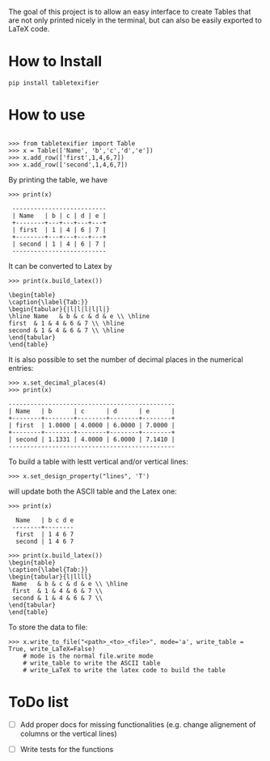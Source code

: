 The goal of this project is to allow an easy interface to create Tables that are not only printed nicely in the terminal, but can
also be easily exported to LaTeX code.


# How to Install
```
pip install tabletexifier
```

# How to use
```

>>> from tabletexifier import Table
>>> x = Table(['Name', 'b','c','d','e']) 
>>> x.add_row(['first',1,4,6,7])
>>> x.add_row(['second',1,4,6,7])
```

By printing the table, we have

```
>>> print(x)

 --------------------------
 | Name   | b | c | d | e |
 +--------+---+---+---+---+
 | first  | 1 | 4 | 6 | 7 |
 +--------+---+---+---+---+
 | second | 1 | 4 | 6 | 7 |
 --------------------------
 ```

 It can be converted to Latex by 

 ```
 >>> print(x.build_latex())

\begin{table}
\caption{\label{Tab:}}
\begin{tabular}{|l|l|l|l|l|}
\hline Name   & b & c & d & e \\ \hline
 first  & 1 & 4 & 6 & 7 \\ \hline
 second & 1 & 4 & 6 & 7 \\ \hline
\end{tabular}
\end{table}
 ```

It is also possible to set the number of decimal places in the numerical entries:
 ```
>>> x.set_decimal_places(4)
>>> print(x)

 ----------------------------------------------
 | Name   | b      | c      | d      | e      |
 +--------+--------+--------+--------+--------+
 | first  | 1.0000 | 4.0000 | 6.0000 | 7.0000 |
 +--------+--------+--------+--------+--------+
 | second | 1.1331 | 4.0000 | 6.0000 | 7.1410 |
 ----------------------------------------------
 ```

To build a table with lestt vertical and/or vertical lines: 
 ```
>>> x.set_design_property("lines", 'T')
 ```

will update both the ASCII table and the Latex one:

```
>>> print(x)

  Name   | b c d e
 --------+--------
  first  | 1 4 6 7
  second | 1 4 6 7

>>> print(x.build_latex())
\begin{table}
\caption{\label{Tab:}}
\begin{tabular}{l|llll}
 Name   & b & c & d & e \\ \hline
 first  & 1 & 4 & 6 & 7 \\ 
 second & 1 & 4 & 6 & 7 \\ 
\end{tabular}
\end{table}
```

To store the data to file:
```
>>> x.write_to_file("<path>_<to>_<file>", mode='a', write_table = True, write_LaTeX=False)
    # mode is the normal file.write mode
    # write_table to write the ASCII table
    # write_LaTeX to write the latex code to build the table
```


 # ToDo list 
  - [ ] Add proper docs for missing functionalities (e.g. change alignement of columns or the vertical lines)
  - [ ] Write tests for the functions 	
  